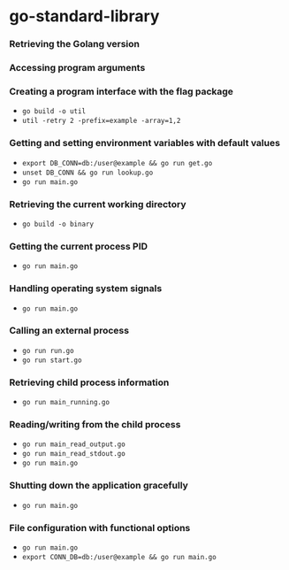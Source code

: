 # go-standard-library

### Retrieving the Golang version

### Accessing program arguments

### Creating a program interface with the flag package
  - `go build -o util`
  - `util -retry 2 -prefix=example -array=1,2`

### Getting and setting environment variables with default values
  - `export DB_CONN=db:/user@example && go run get.go`
  - `unset DB_CONN && go run lookup.go`
  - `go run main.go`

### Retrieving the current working directory
  - `go build -o binary`

### Getting the current process PID
  - `go run main.go`

### Handling operating system signals
  - `go run main.go`  

### Calling an external process
  - `go run run.go`
  - `go run start.go`

### Retrieving child process information
  - `go run main_running.go`

### Reading/writing from the child process
  - `go run main_read_output.go`
  - `go run main_read_stdout.go`
  - `go run main.go`

### Shutting down the application gracefully
  - `go run main.go`

### File configuration with functional options
  - `go run main.go`  
  - `export CONN_DB=db:/user@example && go run main.go`